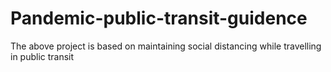 # Pandemic-public-transit-guidence
The above project is based on maintaining social distancing while travelling in public transit
